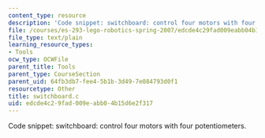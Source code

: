 ```yaml
---
content_type: resource
description: 'Code snippet: switchboard: control four motors with four potentiometers.'
file: /courses/es-293-lego-robotics-spring-2007/edcde4c29fad009eabb04b15d6e2f317_switchboard.c
file_type: text/plain
learning_resource_types:
- Tools
ocw_type: OCWFile
parent_title: Tools
parent_type: CourseSection
parent_uid: 64fb3db7-fee4-5b1b-3d49-7e084793d0f1
resourcetype: Other
title: switchboard.c
uid: edcde4c2-9fad-009e-abb0-4b15d6e2f317
---
```

Code snippet: switchboard: control four motors with four potentiometers.